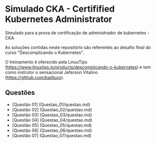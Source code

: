 # Simulado CKA - Certifified Kubernetes Administrator

Simulado para a prova de certificação de administrador de kubernetes - CKA

As soluções contidas neste repositório são referentes ao desafio final do curso "Descomplicando o Kubernetes".

O treinamento é oferecido pela LinuxTips (https://www.linuxtips.io/products/descomplicando-o-kubernetes) e tem como instrutor o sensacional Jeferson Vitalino (https://github.com/badtuxx).

## Questões

- [Questão 01] (Questao_01/questao.md)
- [Questão 02] (Questao_02/questao.md)
- [Questão 03] (Questao_03/questao.md)
- [Questão 04] (Questao_04/questao.md)
- [Questão 05] (Questao_05/questao.md)
- [Questão 06] (Questao_06/questao.md)
- [Questão 07] (Questao_07/questao.md)